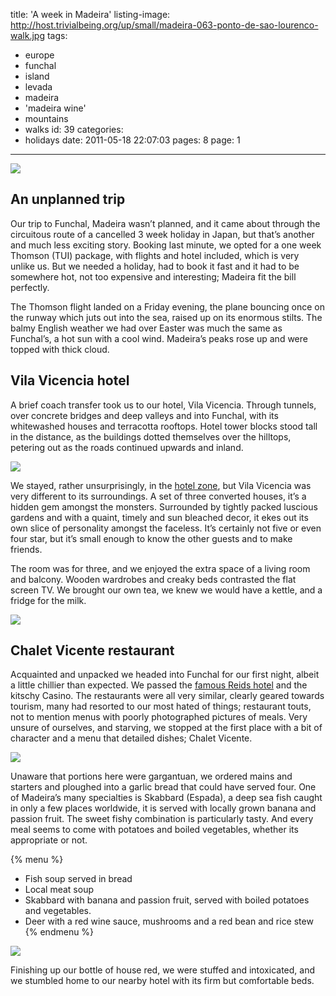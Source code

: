 title: 'A week in Madeira'
listing-image: http://host.trivialbeing.org/up/small/madeira-063-ponto-de-sao-lourenco-walk.jpg
tags:
  - europe
  - funchal
  - island
  - levada
  - madeira
  - 'madeira wine'
  - mountains
  - walks
id: 39
categories:
  - holidays
date: 2011-05-18 22:07:03
pages: 8
page: 1
---

[![](http://host.trivialbeing.org/up/small/madeira-067-madeira-view.jpg)](http://host.trivialbeing.org/up/madeira-067-madeira-view.jpg)

## An unplanned trip

Our trip to Funchal, Madeira wasn’t planned, and it came about through the circuitous route of a cancelled 3 week holiday in Japan, but that’s another and much less exciting story. Booking last minute, we opted for a one week Thomson (TUI) package, with flights and hotel included, which is very unlike us. But we needed a holiday, had to book it fast and it had to be somewhere hot, not too expensive and interesting; Madeira fit the bill perfectly.

The Thomson flight landed on a Friday evening, the plane bouncing once on the runway which juts out into the sea, raised up on its enormous stilts. The balmy English weather we had over Easter was much the same as Funchal’s, a hot sun with a cool wind. Madeira’s peaks rose up and were topped with thick cloud.

## Vila Vicencia hotel

A brief coach transfer took us to our hotel, Vila Vicencia. Through tunnels, over concrete bridges and deep valleys and into Funchal, with its whitewashed houses and terracotta rooftops. Hotel tower blocks stood tall in the distance, as the buildings dotted themselves over the hilltops, petering out as the roads continued upwards and inland.

[![](http://host.trivialbeing.org/up/small/madeira-030-cable-car-view.jpg)](http://host.trivialbeing.org/up/madeira-030-cable-car-view.jpg)

We stayed, rather unsurprisingly, in the [hotel zone](http://www.dpbolvw.net/click-2796858-10780389?url=http://www.hotels.com/de1072741/hotels-funchal-portugal/ "Hotels.com in Funchal"), but Vila Vicencia was very different to its surroundings. A set of three converted houses, it’s a hidden gem amongst the monsters. Surrounded by tightly packed luscious gardens and with a quaint, timely and sun bleached decor, it ekes out its own slice of personality amongst the faceless. It’s certainly not five or even four star, but it’s small enough to know the other guests and to make friends.

The room was for three, and we enjoyed the extra space of a living room and balcony. Wooden wardrobes and creaky beds contrasted the flat screen TV. We brought our own tea, we knew we would have a kettle, and a fridge for the milk.

[![](http://host.trivialbeing.org/up/small/madeira-002-vila-vicencia.jpg)](http://host.trivialbeing.org/up/madeira-002-vila-vicencia.jpg)

## Chalet Vicente restaurant

Acquainted and unpacked we headed into Funchal for our first night, albeit a little chillier than expected. We passed the [famous Reids hotel](http://www.dpbolvw.net/click-2796858-10780389?url=http://www.hotels.com/ho141078/reids-palace-funchal-portugal/ "Hotels.com") and the kitschy Casino. The restaurants were all very similar, clearly geared towards tourism, many had resorted to our most hated of things; restaurant touts, not to mention menus with poorly photographed pictures of meals. Very unsure of ourselves, and starving, we stopped at the first place with a bit of character and a menu that detailed dishes; Chalet Vicente.

[![](http://host.trivialbeing.org/up/small/madeira-142-chalet-vicente.jpg)](http://host.trivialbeing.org/up/madeira-142-chalet-vicente.jpg)

Unaware that portions here were gargantuan, we ordered mains and starters and ploughed into a garlic bread that could have served four. One of Madeira’s many specialties is Skabbard (Espada), a deep sea fish caught in only a few places worldwide, it is served with locally grown banana and passion fruit. The sweet fishy combination is particularly tasty. And every meal seems to come with potatoes and boiled vegetables, whether its appropriate or not.

{% menu %}
* Fish soup served in bread
* Local meat soup
* Skabbard with banana and passion fruit, served with boiled potatoes and vegetables.
* Deer with a red wine sauce, mushrooms and a red bean and rice stew
{% endmenu %}

[![](http://host.trivialbeing.org/up/small/madeira-003-chalet-vicente-fish-soup.jpg)](http://host.trivialbeing.org/up/madeira-003-chalet-vicente-fish-soup.jpg)

Finishing up our bottle of house red, we were stuffed and intoxicated, and we stumbled home to our nearby hotel with its firm but comfortable beds.
